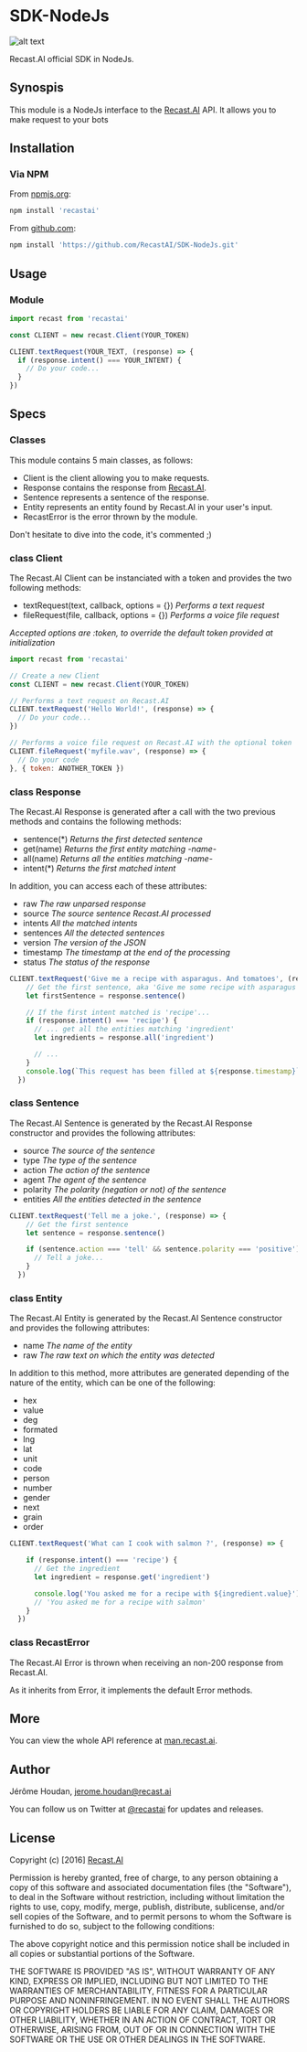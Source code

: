 # SDK-NodeJs

[logo]: https://github.com/RecastAI/SDK-NodeJs/tree/master/misc/logo-inline.png "Recast.AI"

![alt text][logo]

Recast.AI official SDK in NodeJs.

## Synospis

This module is a NodeJs interface to the [Recast.AI](https://recast.ai) API. It allows you to make request to your bots

## Installation

### Via NPM

From [npmjs.org](https://npmjs.com/):

```bash
npm install 'recastai'
```

From [github.com](https://github.com/):

```bash
npm install 'https://github.com/RecastAI/SDK-NodeJs.git'
```

## Usage

### Module

```javascript
import recast from 'recastai'

const CLIENT = new recast.Client(YOUR_TOKEN)

CLIENT.textRequest(YOUR_TEXT, (response) => {
  if (response.intent() === YOUR_INTENT) {
    // Do your code...
  }
})
```

## Specs

### Classes

This module contains 5 main classes, as follows:

* Client is the client allowing you to make requests.
* Response contains the response from [Recast.AI](https://recast.ai).
* Sentence represents a sentence of the response.
* Entity represents an entity found by Recast.AI in your user's input.
* RecastError is the error thrown by the module.

Don't hesitate to dive into the code, it's commented ;)

### class Client

The Recast.AI Client can be instanciated with a token and provides the two following methods:

* textRequest(text, callback, options = {}) *Performs a text request*
* fileRequest(file, callback, options = {}) *Performs a voice file request*

*Accepted options are :token, to override the default token provided at initialization*

```javascript
import recast from 'recastai'

// Create a new Client
const CLIENT = new recast.Client(YOUR_TOKEN)

// Performs a text request on Recast.AI
CLIENT.textRequest('Hello World!', (response) => {
  // Do your code...
})

// Performs a voice file request on Recast.AI with the optional token
CLIENT.fileRequest('myfile.wav', (response) => {
  // Do your code
}, { token: ANOTHER_TOKEN })
```

### class Response

The Recast.AI Response is generated after a call with the two previous methods and contains the following methods:
* sentence(\*)  *Returns the first detected sentence*
* get(name)     *Returns the first entity matching -name-*
* all(name)     *Returns all the entities matching -name-*
* intent(\*)    *Returns the first matched intent*

In addition, you can access each of these attributes:
* raw *The raw unparsed response*
* source *The source sentence Recast.AI processed*
* intents *All the matched intents*
* sentences *All the detected sentences*
* version *The version of the JSON*
* timestamp *The timestamp at the end of the processing*
* status *The status of the response*

```javascript
CLIENT.textRequest('Give me a recipe with asparagus. And tomatoes', (response) => {
    // Get the first sentence, aka 'Give me some recipe with asparagus'
    let firstSentence = response.sentence()

    // If the first intent matched is 'recipe'...
    if (response.intent() === 'recipe') {
      // ... get all the entities matching 'ingredient'
      let ingredients = response.all('ingredient')

      // ...
    }
    console.log(`This request has been filled at ${response.timestamp}`)
  })
```

### class Sentence

The Recast.AI Sentence is generated by the Recast.AI Response constructor and provides the following attributes:

* source *The source of the sentence*
* type *The type of the sentence*
* action *The action of the sentence*
* agent *The agent of the sentence*
* polarity *The polarity (negation or not) of the sentence*
* entities *All the entities detected in the sentence*

```javascript
CLIENT.textRequest('Tell me a joke.', (response) => {
    // Get the first sentence
    let sentence = response.sentence()

    if (sentence.action === 'tell' && sentence.polarity === 'positive') {
      // Tell a joke...
    }
  })
```

### class Entity

The Recast.AI Entity is generated by the Recast.AI Sentence constructor and provides the following attributes:

* name *The name of the entity*
* raw *The raw text on which the entity was detected*

In addition to this method, more attributes are generated depending of the nature of the entity, which can be one of the following:

* hex
* value
* deg
* formated
* lng
* lat
* unit
* code
* person
* number
* gender
* next
* grain
* order

```javascript
CLIENT.textRequest('What can I cook with salmon ?', (response) => {

    if (response.intent() === 'recipe') {
      // Get the ingredient
      let ingredient = response.get('ingredient')

      console.log('You asked me for a recipe with ${ingredient.value}')
      // 'You asked me for a recipe with salmon'
    }
  })
```

### class RecastError

The Recast.AI Error is thrown when receiving an non-200 response from Recast.AI.

As it inherits from Error, it implements the default Error methods.

## More

You can view the whole API reference at [man.recast.ai](https://man.recast.ai).


## Author

Jérôme Houdan, jerome.houdan@recast.ai

You can follow us on Twitter at [@recastai](https://twitter.com/recastai) for updates and releases.

## License

Copyright (c) [2016] [Recast.AI](https://recast.ai)

Permission is hereby granted, free of charge, to any person obtaining a copy
of this software and associated documentation files (the "Software"), to deal
in the Software without restriction, including without limitation the rights
to use, copy, modify, merge, publish, distribute, sublicense, and/or sell
copies of the Software, and to permit persons to whom the Software is
furnished to do so, subject to the following conditions:

The above copyright notice and this permission notice shall be included in all
copies or substantial portions of the Software.

THE SOFTWARE IS PROVIDED "AS IS", WITHOUT WARRANTY OF ANY KIND, EXPRESS OR
IMPLIED, INCLUDING BUT NOT LIMITED TO THE WARRANTIES OF MERCHANTABILITY,
FITNESS FOR A PARTICULAR PURPOSE AND NONINFRINGEMENT. IN NO EVENT SHALL THE
AUTHORS OR COPYRIGHT HOLDERS BE LIABLE FOR ANY CLAIM, DAMAGES OR OTHER
LIABILITY, WHETHER IN AN ACTION OF CONTRACT, TORT OR OTHERWISE, ARISING FROM,
OUT OF OR IN CONNECTION WITH THE SOFTWARE OR THE USE OR OTHER DEALINGS IN THE
SOFTWARE.
